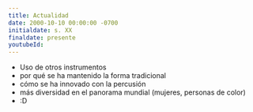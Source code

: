 ```yaml
---
title: Actualidad
date: 2000-10-10 00:00:00 -0700
initialdate: s. XX
finaldate: presente
youtubeId:
---
```


- Uso de otros instrumentos 
- por qué se ha mantenido la forma tradicional
- cómo se ha innovado con la percusión
- más diversidad en el panorama mundial (mujeres, personas de color)
- :D